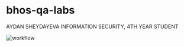 # bhos-qa-labs

AYDAN SHEYDAYEVA
INFORMATION SECURITY, 4TH YEAR STUDENT


![workflow](https://github.com/aydansheydayeva/bhos-qa-labs/actions/workflows/gradle.yml/badge.svg)